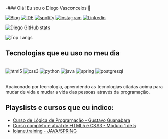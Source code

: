 -### Olá! Eu sou o Diego Vasconcelos 🖖

[![Blog](https://img.shields.io/website-up-down-green-red/http/monip.org.svg)](https://abrolhos.com.br/)
[![IDE](https://img.shields.io/badge/Colab-F9AB00?style=for-the-badge&logo=googlecolab&color=525252)](https://colab.research.google.com/drive/1RZMbDbnJxdD8KjhYqDCmBECGkt6uLmYf)
[![spotify](https://img.shields.io/badge/Spotify-1ED760?&style=for-the-badge&logo=spotify&logoColor=white)](https://open.spotify.com/playlist/37i9dQZF1DZ06evO17l7lD?si=0d67dac1a4b24df7)
[![instagram](https://img.shields.io/badge/Instagram-E4405F?style=for-the-badge&logo=instagram&logoColor=white)](https://www.instagram.com/diego_vasconcelos7/)
[![Linkedin](https://img.shields.io/badge/LinkedIn-0077B5?style=for-the-badge&logo=linkedin&logoColor=white)](https://www.linkedin.com/in/diego-vasconcelos-7721ab213/)


![Diego GitHub stats](https://github-readme-stats.vercel.app/api?username=DiegoVasconcelosM&show_icons=true&theme=merko)

![Top Langs](https://github-readme-stats.vercel.app/api/top-langs/?username=DiegoVasconcelosM&layout=compact)
## Tecnologias que eu uso no meu dia

<div style="display: inline_block"><br/>
<img alignitems ="center" alt="html5" src="https://img.shields.io/badge/HTML5-E34F26?style=for-the-badge&logo=html5&logoColor=white" />
<img alignitems="center" alt="css3" src="https://img.shields.io/badge/CSS3-1572B6?style=for-the-badge&logo=css3&logoColor=white" />
<img alignitems="center" alt="python" src="https://img.shields.io/badge/Python-14354C?style=for-the-badge&logo=python&logoColor=white" />
<img alignitems="center" alt="java" src="https://img.shields.io/badge/Java-ED8B00?style=for-the-badge&logo=openjdk&logoColor=white" />
<img alignitems="center" alt="spring" src="https://img.shields.io/badge/Spring-6DB33F?style=for-the-badge&logo=spring&logoColor=white" />
<img alignitems="center" alt="postgresql" src="https://img.shields.io/badge/PostgreSQL-316192?style=for-the-badge&logo=postgresql&logoColor=white">
</div><br/>

Apaixonado por tecnologia, aprendendo as tecnologias citadas acima para mudar de vida e mudar a vida das pessoas através da programação.

## Playslists e cursos que eu indico:
- [Curso de Lógica de Programação - Gustavo Guanabara](https://www.youtube.com/watch?v=8mei6uVttho&list=PLHz_AreHm4dmSj0MHol_aoNYCSGFqvfXV&pp=iAQB)<br/>
- [Curso completo e atual de HTML5 e CSS3 - Módulo 1 de 5](https://www.youtube.com/watch?v=Ejkb_YpuHWs&list=PLHz_AreHm4dkZ9-atkcmcBaMZdmLHft8n&pp=iAQB)<br/>
- [loiane.training - JAVA/SPRING](https://loiane.training/cursos)<br/> 
